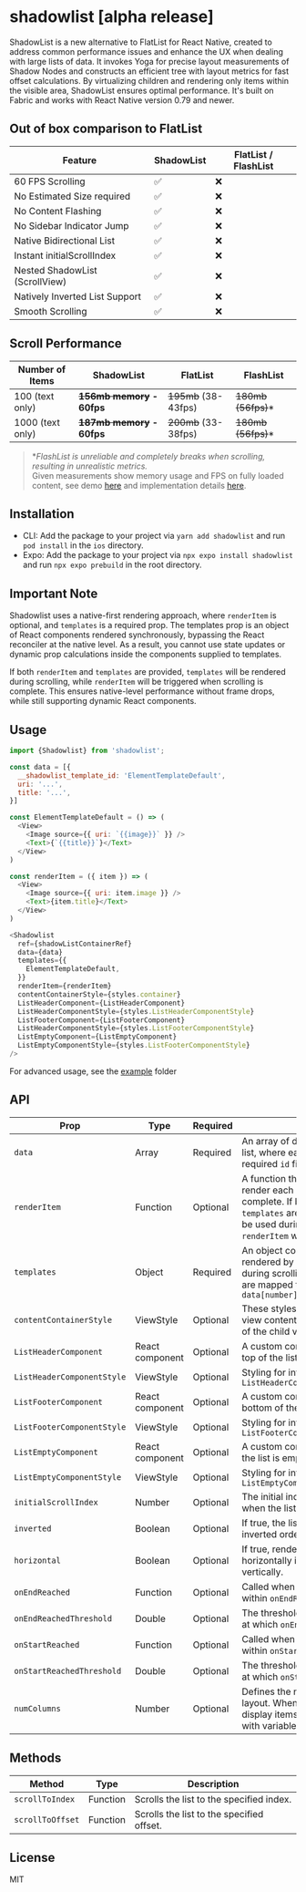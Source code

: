 # shadowlist [alpha release]

ShadowList is a new alternative to FlatList for React Native, created to address common performance issues and enhance the UX when dealing with large lists of data.
It invokes Yoga for precise layout measurements of Shadow Nodes and constructs an efficient tree with layout metrics for fast offset calculations. By virtualizing children and rendering only items within the visible area, ShadowList ensures optimal performance. It's built on Fabric and works with React Native version 0.79 and newer.

## Out of box comparison to FlatList

| Feature                        | ShadowList | FlatList / FlashList |
| ------------------------------ | ---------- | -------------------- |
| 60 FPS Scrolling               | ✅         | ❌                   |
| No Estimated Size required     | ✅         | ❌                   |
| No Content Flashing            | ✅         | ❌                   |
| No Sidebar Indicator Jump      | ✅         | ❌                   |
| Native Bidirectional List      | ✅         | ❌                   |
| Instant initialScrollIndex     | ✅         | ❌                   |
| Nested ShadowList (ScrollView) | ✅         | ❌                   |
| Natively Inverted List Support | ✅         | ❌                   |
| Smooth Scrolling               | ✅         | ❌                   |

## Scroll Performance

| Number of Items  | ShadowList                   | FlatList             | FlashList           |
| ---------------- | ---------------------------- | -------------------- | ------------------- |
| 100 (text only)  | **~~156mb memory~~ - 60fps** | ~~195mb~~ (38-43fps) | ~~180mb (56fps)~~\* |
| 1000 (text only) | **~~187mb memory~~ - 60fps** | ~~200mb~~ (33-38fps) | ~~180mb (56fps)~~\* |

> \*_FlashList is unreliable and completely breaks when scrolling, resulting in unrealistic metrics._  
> Given measurements show memory usage and FPS on fully loaded content, see demo [here](https://github.com/azimgd/shadowlist/issues/1) and implementation details [here](https://github.com/azimgd/shadowlist/blob/main/example/src/App.tsx).

## Installation

- CLI: Add the package to your project via `yarn add shadowlist` and run `pod install` in the `ios` directory.
- Expo: Add the package to your project via `npx expo install shadowlist` and run `npx expo prebuild` in the root directory.

## Important Note

Shadowlist uses a native-first rendering approach, where `renderItem` is optional, and `templates` is a required prop. The templates prop is an object of React components rendered synchronously, bypassing the React reconciler at the native level. As a result, you cannot use state updates or dynamic prop calculations inside the components supplied to templates.

If both `renderItem` and `templates` are provided, `templates` will be rendered during scrolling, while `renderItem` will be triggered when scrolling is complete. This ensures native-level performance without frame drops, while still supporting dynamic React components.

## Usage

```js
import {Shadowlist} from 'shadowlist';

const data = [{
  __shadowlist_template_id: 'ElementTemplateDefault',
  uri: '...',
  title: '...',
}]

const ElementTemplateDefault = () => (
  <View>
    <Image source={{ uri: `{{image}}` }} />
    <Text>{`{{title}}`}</Text>
  </View>
)

const renderItem = ({ item }) => (
  <View>
    <Image source={{ uri: item.image }} />
    <Text>{item.title}</Text>
  </View>
)

<Shadowlist
  ref={shadowListContainerRef}
  data={data}
  templates={{
    ElementTemplateDefault,
  }}
  renderItem={renderItem}
  contentContainerStyle={styles.container}
  ListHeaderComponent={ListHeaderComponent}
  ListHeaderComponentStyle={styles.ListHeaderComponentStyle}
  ListFooterComponent={ListFooterComponent}
  ListHeaderComponentStyle={styles.ListFooterComponentStyle}
  ListEmptyComponent={ListEmptyComponent}
  ListEmptyComponentStyle={styles.ListFooterComponentStyle}
/>
```

For advanced usage, see the [example](https://github.com/azimgd/shadowlist/tree/main/example) folder

## API

| Prop                       | Type            | Required | Description                                                                                                                                                                                                                     |
| -------------------------- | --------------- | -------- | ------------------------------------------------------------------------------------------------------------------------------------------------------------------------------------------------------------------------------- |
| `data`                     | Array           | Required | An array of data to be rendered in the list, where each item _must_ include a required `id` field.                                                                                                                              |
| `renderItem`               | Function        | Optional | A function that returns a component to render each item when scrolling is complete. If both `renderItem` and `templates` are provided, `templates` will be used during scrolling, and `renderItem` will be triggered afterward. |
| `templates`                | Object          | Required | An object containing components to be rendered by default and synchronously during scrolling. The keys of this object are mapped to the values defined in `data[number].__shadowlist_template_id`                               |
| `contentContainerStyle`    | ViewStyle       | Optional | These styles will be applied to the scroll view content container which wraps all of the child views.                                                                                                                           |
| `ListHeaderComponent`      | React component | Optional | A custom component to render at the top of the list.                                                                                                                                                                            |
| `ListHeaderComponentStyle` | ViewStyle       | Optional | Styling for internal View for `ListHeaderComponent`                                                                                                                                                                             |
| `ListFooterComponent`      | React component | Optional | A custom component to render at the bottom of the list.                                                                                                                                                                         |
| `ListFooterComponentStyle` | ViewStyle       | Optional | Styling for internal View for `ListFooterComponent`                                                                                                                                                                             |
| `ListEmptyComponent`       | React component | Optional | A custom component to render when the list is empty.                                                                                                                                                                            |
| `ListEmptyComponentStyle`  | ViewStyle       | Optional | Styling for internal View for `ListEmptyComponent`                                                                                                                                                                              |
| `initialScrollIndex`       | Number          | Optional | The initial index of the item to scroll to when the list mounts.                                                                                                                                                                |
| `inverted`                 | Boolean         | Optional | If true, the list will be rendered in an inverted order.                                                                                                                                                                        |
| `horizontal`               | Boolean         | Optional | If true, renders items next to each other horizontally instead of stacked vertically.                                                                                                                                           |
| `onEndReached`             | Function        | Optional | Called when the end of the content is within `onEndReachedThreshold`.                                                                                                                                                           |
| `onEndReachedThreshold`    | Double          | Optional | The threshold (in content length units) at which `onEndReached` is triggered.                                                                                                                                                   |
| `onStartReached`           | Function        | Optional | Called when the start of the content is within `onStartReachedThreshold`.                                                                                                                                                       |
| `onStartReachedThreshold`  | Double          | Optional | The threshold (in content length units) at which `onStartReached` is triggered.                                                                                                                                                 |
| `numColumns`               | Number          | Optional | Defines the number of columns in a grid layout. When enabled, the list will display items in a Masonry-style layout with variable item heights.                                                                                 |

## Methods

| Method           | Type     | Description                               |
| ---------------- | -------- | ----------------------------------------- |
| `scrollToIndex`  | Function | Scrolls the list to the specified index.  |
| `scrollToOffset` | Function | Scrolls the list to the specified offset. |

## License

MIT
